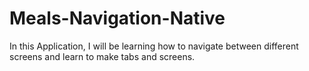 # Meals-Navigation-Native
In this Application, I will be learning how to navigate between different screens and learn to make tabs and screens.
